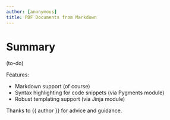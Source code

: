 ```yaml
---
author: [anonymous]
title: PDF Documents from Markdown
---
```

# Summary

(to-do)

Features:
- Markdown support (of course)
- Syntax highlighting for code snippets (via Pygments module)
- Robust templating support (via Jinja module)


Thanks to {{ author }} for advice and guidance.
